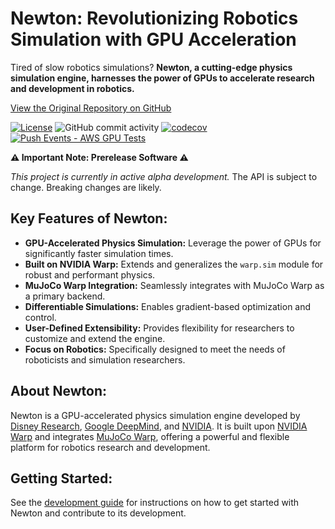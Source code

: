 # Newton: Revolutionizing Robotics Simulation with GPU Acceleration

Tired of slow robotics simulations? **Newton, a cutting-edge physics simulation engine, harnesses the power of GPUs to accelerate research and development in robotics.**

[View the Original Repository on GitHub](https://github.com/newton-physics/newton)

[![License](https://img.shields.io/badge/License-Apache_2.0-blue.svg)](https://opensource.org/licenses/Apache-2.0)
![GitHub commit activity](https://img.shields.io/github/commit-activity/m/newton-physics/newton/main)
[![codecov](https://codecov.io/gh/newton-physics/newton/graph/badge.svg?token=V6ZXNPAWVG)](https://codecov.io/gh/newton-physics/newton)
[![Push Events - AWS GPU Tests](https://github.com/newton-physics/newton/actions/workflows/push_aws_gpu_tests.yml/badge.svg)](https://github.com/newton-physics/newton/actions/workflows/push_aws_gpu_tests.yml)

**⚠️ Important Note: Prerelease Software ⚠️**

*This project is currently in active alpha development.* The API is subject to change. Breaking changes are likely.

## Key Features of Newton:

*   **GPU-Accelerated Physics Simulation:** Leverage the power of GPUs for significantly faster simulation times.
*   **Built on NVIDIA Warp:** Extends and generalizes the `warp.sim` module for robust and performant physics.
*   **MuJoCo Warp Integration:** Seamlessly integrates with MuJoCo Warp as a primary backend.
*   **Differentiable Simulations:** Enables gradient-based optimization and control.
*   **User-Defined Extensibility:** Provides flexibility for researchers to customize and extend the engine.
*   **Focus on Robotics:** Specifically designed to meet the needs of roboticists and simulation researchers.

## About Newton:

Newton is a GPU-accelerated physics simulation engine developed by [Disney Research](https://www.disneyresearch.com/), [Google DeepMind](https://deepmind.google/), and [NVIDIA](https://www.nvidia.com/). It is built upon [NVIDIA Warp](https://github.com/NVIDIA/warp) and integrates [MuJoCo Warp](https://github.com/google-deepmind/mujoco_warp), offering a powerful and flexible platform for robotics research and development.

## Getting Started:

See the [development guide](https://newton-physics.github.io/newton/development-guide.html) for instructions on how to get started with Newton and contribute to its development.
